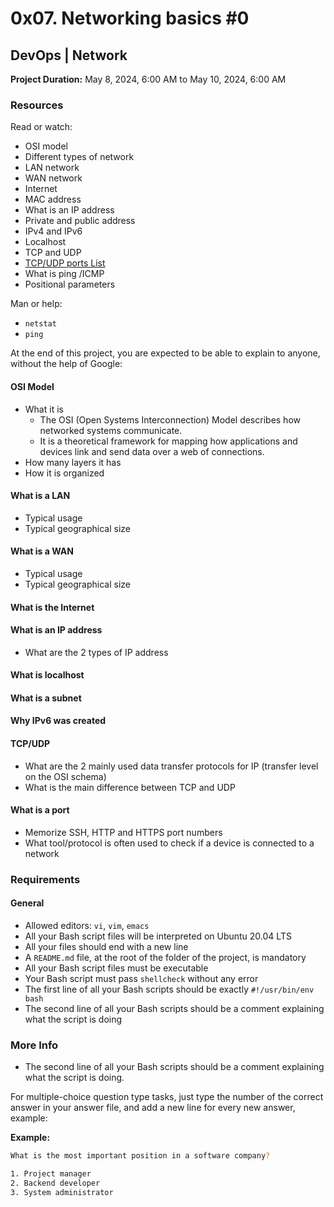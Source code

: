 # 0x07. Networking basics #0

## DevOps | Network

**Project Duration:** May 8, 2024, 6:00 AM to May 10, 2024, 6:00 AM

### Resources

Read or watch:

- OSI model
- Different types of network
- LAN network
- WAN network
- Internet
- MAC address
- What is an IP address
- Private and public address
- IPv4 and IPv6
- Localhost
- TCP and UDP
- [TCP/UDP ports List](https://en.wikipedia.org/wiki/List_of_TCP_and_UDP_port_numbers)
- What is ping /ICMP
- Positional parameters

Man or help:

- `netstat`
- `ping`

At the end of this project, you are expected to be able to explain to anyone, without the help of Google:

#### OSI Model
- What it is
    - The OSI (Open Systems Interconnection) Model describes how networked systems communicate.
    - It is a theoretical framework for mapping how applications and devices link and send data over a web of connections.
- How many layers it has
- How it is organized

#### What is a LAN

- Typical usage
- Typical geographical size

#### What is a WAN

- Typical usage
- Typical geographical size

#### What is the Internet

#### What is an IP address

- What are the 2 types of IP address

#### What is localhost

#### What is a subnet

#### Why IPv6 was created

#### TCP/UDP

- What are the 2 mainly used data transfer protocols for IP (transfer level on the OSI schema)
- What is the main difference between TCP and UDP

#### What is a port

- Memorize SSH, HTTP and HTTPS port numbers
- What tool/protocol is often used to check if a device is connected to a network

### Requirements

#### General

- Allowed editors: `vi`, `vim`, `emacs`
- All your Bash script files will be interpreted on Ubuntu 20.04 LTS
- All your files should end with a new line
- A `README.md` file, at the root of the folder of the project, is mandatory
- All your Bash script files must be executable
- Your Bash script must pass `shellcheck` without any error
- The first line of all your Bash scripts should be exactly `#!/usr/bin/env bash`
- The second line of all your Bash scripts should be a comment explaining what the script is doing

### More Info

- The second line of all your Bash scripts should be a comment explaining what the script is doing.

For multiple-choice question type tasks, just type the number of the correct answer in your answer file, and add a new line for every new answer, example:

**Example:**

```bash
What is the most important position in a software company?

1. Project manager
2. Backend developer
3. System administrator
